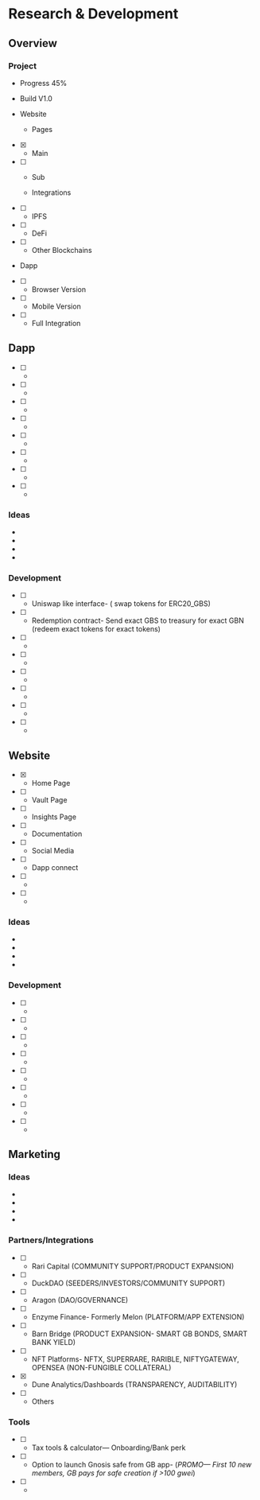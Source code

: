 # Research & Development

## Overview

### Project
* Progress 45%
* Build V1.0

* Website
  - Pages
- [x] - Main
- [ ] - Sub 

  - Integrations
- [ ] - IPFS
- [ ] - DeFi
- [ ] - Other Blockchains 

* Dapp 
- [ ] - Browser Version
- [ ] - Mobile Version
- [ ] - Full Integration

## Dapp
- [ ] -
- [ ] -
- [ ] -
- [ ] -
- [ ] -
- [ ] - 
- [ ] -
- [ ] -

### Ideas
*
*
*
*
### Development
- [ ] - Uniswap like interface- ( swap tokens for ERC20_GBS)
- [ ] - Redemption contract- Send exact GBS to treasury for exact GBN (redeem exact tokens for exact tokens)
- [ ] -
- [ ] -
- [ ] -
- [ ] -
- [ ] -
- [ ] -

## Website
- [x] - Home Page
- [ ] - Vault Page
- [ ] - Insights Page
- [ ] - Documentation
- [ ] - Social Media
- [ ] - Dapp connect
- [ ] -
- [ ] - 

### Ideas
*
*
*
*
### Development
- [ ] - 
- [ ] -
- [ ] -
- [ ] - 
- [ ] -
- [ ] -
- [ ] -
- [ ] -

## Marketing

### Ideas
*
*
*
*
### Partners/Integrations
- [ ] - Rari Capital (COMMUNITY SUPPORT/PRODUCT EXPANSION) 
- [ ] - DuckDAO (SEEDERS/INVESTORS/COMMUNITY SUPPORT)
- [ ] - Aragon (DAO/GOVERNANCE)
- [ ] - Enzyme Finance- Formerly Melon (PLATFORM/APP EXTENSION)
- [ ] - Barn Bridge (PRODUCT EXPANSION- SMART GB BONDS, SMART BANK YIELD)
- [ ] - NFT Platforms- NFTX, SUPERRARE, RARIBLE, NIFTYGATEWAY, OPENSEA (NON-FUNGIBLE COLLATERAL)
- [x] - Dune Analytics/Dashboards (TRANSPARENCY, AUDITABILITY)
- [ ] - Others

### Tools
- [ ] - Tax tools & calculator— Onboarding/Bank perk
- [ ] - Option to launch Gnosis safe from GB app- (*PROMO— First 10 new members, GB pays for safe creation if >100 gwei*)
- [ ] -
